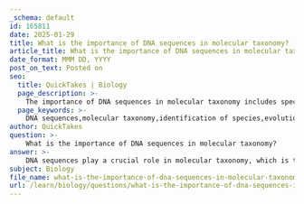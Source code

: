 ```yaml
---
_schema: default
id: 165811
date: 2025-01-29
title: What is the importance of DNA sequences in molecular taxonomy?
article_title: What is the importance of DNA sequences in molecular taxonomy?
date_format: MMM DD, YYYY
post_on_text: Posted on
seo:
  title: QuickTakes | Biology
  page_description: >-
    The importance of DNA sequences in molecular taxonomy includes species identification, understanding evolutionary relationships, assessing genetic diversity, revealing cryptic species, and providing molecular markers for classification.
  page_keywords: >-
    DNA sequences,molecular taxonomy,identification of species,evolutionary relationships,genetic diversity,cryptic species,molecular markers,taxonomic revisions,parasitology,phylogenetic trees
author: QuickTakes
question: >-
    What is the importance of DNA sequences in molecular taxonomy?
answer: >-
    DNA sequences play a crucial role in molecular taxonomy, which is the science of classifying organisms based on their genetic information. Here are several key points highlighting the importance of DNA sequences in this field:\n\n1. **Identification of Species**: DNA sequences allow for precise identification of species, especially in cases where morphological characteristics are insufficient or misleading. Molecular techniques, such as DNA barcoding, utilize specific gene regions (like the mitochondrial cytochrome c oxidase gene) to differentiate between closely related species.\n\n2. **Understanding Evolutionary Relationships**: By comparing DNA sequences among different organisms, scientists can construct phylogenetic trees that illustrate evolutionary relationships. This helps in understanding how species have diverged over time and the genetic basis of their adaptations.\n\n3. **Genetic Diversity Assessment**: DNA sequencing enables the assessment of genetic diversity within and between populations. This information is vital for conservation efforts, as it helps identify genetically distinct populations that may require specific management strategies.\n\n4. **Revealing Cryptic Species**: Molecular techniques can uncover cryptic species—organisms that are morphologically similar but genetically distinct. This is particularly important in biodiversity studies and ecological research, where understanding the true diversity of life is essential.\n\n5. **Molecular Markers for Classification**: Specific DNA sequences serve as molecular markers that can be used for classification purposes. These markers can be ribosomal RNA genes or other conserved sequences that provide insights into the taxonomic hierarchy of organisms.\n\n6. **Facilitating Taxonomic Revisions**: As new DNA sequence data becomes available, it can lead to revisions in taxonomic classifications. This is particularly relevant in light of new discoveries and the re-evaluation of existing classifications based on genetic evidence.\n\n7. **Applications in Parasitology**: In the study of parasites, DNA sequencing is used to identify parasite species, understand their life cycles, and study host-parasite interactions. This molecular approach can reveal insights into the epidemiology of diseases caused by parasites.\n\nIn summary, DNA sequences are fundamental to molecular taxonomy as they provide a reliable means of identifying, classifying, and understanding the evolutionary relationships among organisms. The advancements in molecular techniques, such as PCR and sequencing technologies, have significantly enhanced our ability to analyze genetic information, leading to more accurate and comprehensive taxonomic classifications.
subject: Biology
file_name: what-is-the-importance-of-dna-sequences-in-molecular-taxonomy.md
url: /learn/biology/questions/what-is-the-importance-of-dna-sequences-in-molecular-taxonomy
---
```


&nbsp;